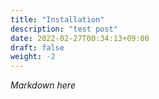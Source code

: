 ```yaml
---
title: "Installation"
description: "test post"
date: 2022-02-27T00:34:13+09:00
draft: false
weight: -2
---
```


*Markdown here*
